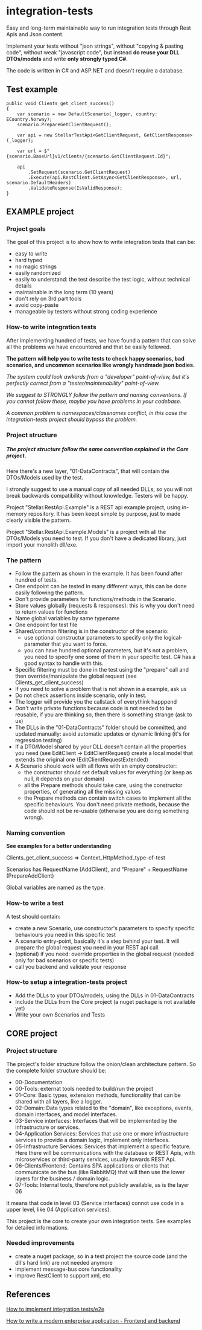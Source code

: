 # integration-tests
Easy and long-term maintainable way to run integration tests through Rest Apis and Json content.

Implement your tests without "json strings", without "copying & pasting code", without weak "javascript code", but instead **do reuse your DLL DTOs/models** and write **only strongly typed C#**.

The code is written in C# and ASP.NET and doesn't require a database.

## Test example
```
public void Clients_get_client_success()
{
    var scenario = new DefaultScenario(_logger, country: ECountry.Norway);
    scenario.PrepareGetClientRequest();

    var api = new StellarTestApi<GetClientRequest, GetClientResponse>(_logger);

    var url = $"{scenario.BaseUrl}v1/clients/{scenario.GetClientRequest.Id}";

    api
        .SetRequest(scenario.GetClientRequest)
        .Execute(api.RestClient.GetAsync<GetClientResponse>, url, scenario.DefaultHeaders)
        .ValidateResponse(IsValidResponse);
}
```
## EXAMPLE project

### Project goals
The goal of this project is to show how to write integration tests that can be:
* easy to write
* hard typed
* no magic strings
* easily randomized
* easily to understand: the test describe the test logic, without technical details
* maintainable in the long term (10 years)
* don't rely on 3rd part tools
* avoid copy-paste
* manageable by testers without strong coding experience

### How-to write integration tests
After implementing hundred of tests, we have found a pattern that can solve all the problems we have encountered and that be easily followed.

**The pattern will help you to write tests to check happy scenarios, bad scenarios, and uncommon scenarios like wrongly handmade json bodies.**

*The system could look awkards from a "developer" point-of-view, but it's perfectly correct from a "tester/maintenability" point-of-view.*

*We suggest to STRONGLY follow the pattern and naming conventions. If you cannot follow these, maybe you have problems in your codebase.*

*A common problem is namespaces/classnames conflict, in this case the integration-tests project should bypass the problem.*

### Project structure
##### The project structure follow the same convention explained in the Core project.

Here there's a new layer, "01-DataContracts", that will contain the DTOs/Models used by the test.

I strongly suggest to use a manual copy of all needed DLLs, so you will not break backwards compatibility without knowledge. Testers will be happy.

Project "Stellar.RestApi.Example" is a REST api example project, using in-memory repository. It has been keept simple by purpose, just to made clearly visible the pattern.

Project "Stellar.RestApi.Example.Models" is a project with all the DTOs/Models you need to test. If you don't have a dedicated library, just import your monolith dll/exe.

### The pattern
* Follow the pattern as shown in the example. It has been found after hundred of tests.
* One endpoint can be tested in many different ways, this can be done easily following the pattern.
* Don't provide parameters for functions/methods in the Scenario.
* Store values globally (requests & responses): this is why you don't need to return values for functions
* Name global variables by same typename 
* One endpoint for test file
* Shared/common filtering is in the constructor of the scenario: 
  - use optional constructur parameters to specify only the logical-parameter that you want to force.
  - you can have hundred optional parameters, but it's not a problem, you need to specify one some of them in your specific test. C# has a good syntax to handle with this.
* Specific filtering must be done in the test using the "prepare" call and then override/manipulate the global request (see Clients_get_client_success)
* If you need to solve a problem that is not shown in a example, ask us
* Do not check assertions inside scenario, only in test. 
* The logger will provide you the callstack of everythink happpend
* Don't write private functions because code is not needed to be reusable, if you are thinking so, then there is something strange (ask to us)
* The DLLs in the "01-DataContracts" folder should be committed, and updated manually: avoid automatic updates or dynamic linking (it's for regression testing)
* If a DTO/Model shared by your DLL doesn't contain all the properties you need (see EditClient -> EditClientRequest) create a local model that extends the original one (EditClientRequestExtended)
* A Scenario should work with all flows with an empty constructor: 
  - the constructor should set default values for everything (or keep as null, it depends on your domain) 
  - all the Prepare methods should take care, using the constructor properties, of generating all the missing values
  - the Prepare methods can contain switch cases to implement all the specific behaviours. You don't need private methods, because the code should not be re-usable (otherwise you are doing something wrong).

### Naming convention
**See examples for a better understanding**

Clients_get_client_success => Context_HttpMethod_type-of-test

Scenarios has RequestName (AddClient), and "Prepare" + RequestName (PrepareAddClient)

Global variables are named as the type.

### How-to write a test
A test should contain:
* create a new Scenario, use constructor's parameters to specify specific behaviours you need in this specific test
* A scenario entry-point, basically it's a step behind your test. It will prepare the global request you need in your REST api call.
* (optional) if you need: override properties in the global request (needed only for bad scenarios or specific tests)
* call you backend and validate your response

### How-to setup a integration-tests project
* Add the DLLs to your DTOs/models, using the DLLs in 01-DataContracts
* Include the DLLs from the Core project (a nuget package is not available yet)
* Write your own Scenarios and Tests

## CORE project

### Project structure
The project's folder structure follow the onion/clean architecture pattern. So the complete folder structure should be:
* 00-Documentation
* 00-Tools: externat tools needed to build/run the project
* 01-Core: Basic types, extension methods, functionality that can be shared with all layers, like a logger.
* 02-Domain: Data types related to the "domain", like exceptions, events, domain interfaces, and model interfaces.
* 03-Service interfaces: Interfaces that will be implemented by the infrastructure or services.
* 04-Application Services: Services that use one or more infrastructure services to provide a domain logic, implement only interfaces.
* 05-Infrastructure Services: Services that implement a specific feature. Here there will be communications with the database or REST Apis, with microservices or third-party services, usually towards REST Api.
* 06-Clients/Frontend: Contains SPA applications or clients that communicate on the bus (like RabbitMQ) that will then use the lower layers for the business / domain logic.
* 07-Tools: Internal tools, therefore not publicly available, as is the layer 06

It means that code in level 03 (Service interfaces) connot use code in a upper level, like 04 (Application services).

This project is the core to create your own integration tests. See examples for detailed informations.

### Needed improvements
* create a nuget package, so in a test project the source code (and the dll's hard link) are not needed anymore
* implement message-bus core functionality
* improve RestClient to support xml, etc

## References
[How to implement integration tests/e2e](https://www.stellarsolutions.it/come-implementare-integration-tests-end-to-end/)

[How to write a modern enterprise application - Frontend and backend](https://www.stellarsolutions.it/come-realizzare-una-applicazione-enterprise-moderna-backend-e-frontend/)
